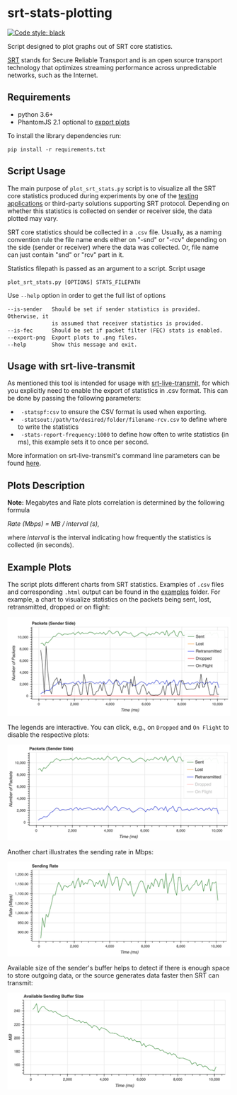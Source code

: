 # srt-stats-plotting

<p align="left">
<a href="https://github.com/python/black"><img alt="Code style: black" src="https://img.shields.io/badge/code%20style-black-000000.svg"></a>
</p>

Script designed to plot graphs out of SRT core statistics.

[SRT](https://github.com/Haivision/srt) stands for Secure Reliable Transport and is an open source transport technology that optimizes streaming performance across unpredictable networks, such as the Internet.

## Requirements

* python 3.6+
* PhantomJS 2.1 optional to [export plots](https://bokeh.pydata.org/en/latest/docs/user_guide/export.html)

To install the library dependencies run:
```
pip install -r requirements.txt
```

## Script Usage

The main purpose of `plot_srt_stats.py` script is to visualize all the SRT core statistics produced during experiments by one of the [testing applications](https://github.com/Haivision/srt/blob/master/docs/apps/srt-live-transmit.md) or third-party solutions supporting SRT protocol. Depending on whether this statistics is collected on sender or receiver side, the data plotted may vary.

SRT core statistics should be collected in a `.csv` file. Usually, as a naming convention rule the file name ends either on "-snd" or "-rcv" depending on the side (sender or receiver) where the data was collected. Or, file name can just contain "snd" or "rcv" part in it.

Statistics filepath is passed as an argument to a script. Script usage
```
plot_srt_stats.py [OPTIONS] STATS_FILEPATH
```

Use `--help` option in order to get the full list of options
```
--is-sender   Should be set if sender statistics is provided. Otherwise, it
              is assumed that receiver statistics is provided.
--is-fec      Should be set if packet filter (FEC) stats is enabled.
--export-png  Export plots to .png files.
--help        Show this message and exit.
```

## Usage with srt-live-transmit
As mentioned this tool is intended for usage with [srt-live-transmit](https://github.com/Haivision/srt/blob/master/docs/apps/srt-live-transmit.md), for which you explicitly need to enable the export of statistics in .csv format. This can be done by passing the following parameters:
- ` -statspf:csv` to ensure the CSV format is used when exporting.
- ` -statsout:/path/to/desired/folder/filename-rcv.csv` to define where to write the statistics
- ` -stats-report-frequency:1000` to define how often to write statistics (in ms), this example sets it to once per second.

More information on srt-live-transmit's command line parameters can be found [here](https://github.com/Haivision/srt/blob/master/docs/apps/srt-live-transmit.md#command-line-options).

## Plots Description

**Note:** Megabytes and Rate plots correlation is determined by the following formula

_Rate (Mbps) = MB / interval (s),_

where _interval_ is the interval indicating how frequently the statistics is collected (in seconds).


## Example Plots

The script plots different charts from SRT statistics. Examples of `.csv` files and corresponding `.html` output can be found in the [examples](https://github.com/mbakholdina/srt-stats-plotting/tree/master/examples) folder. For example, a chart to visualize statistics on the packets being sent, lost, retransmitted, dropped or on flight:

<img src="img/packets_1.png" alt="packets_1" style="zoom:50%;" />

The legends are interactive. You can click, e.g., on `Dropped` and `On Flight` to disable the respective plots:

<img src="img/packets_2.png" alt="packets_2" style="zoom:50%;" />

Another chart illustrates the sending rate in Mbps:

<img src="img/sending_rate_mbps.png" alt="sending_rate_mbps" style="zoom:50%;" />

Available size of the sender's buffer helps to detect if there is enough space to store outgoing data, or the source generates data faster then SRT can transmit:

<img src="img/available_snd_buffer_size.png" alt="available_snd_buffer_size" style="zoom:50%;" />
